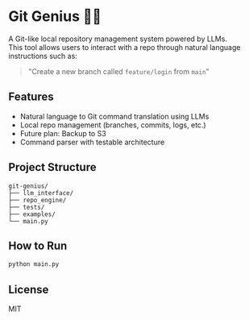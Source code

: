 # Git Genius 🧠✨

A Git-like local repository management system powered by LLMs.  
This tool allows users to interact with a repo through natural language instructions such as:

> "Create a new branch called `feature/login` from `main`"

## Features
- Natural language to Git command translation using LLMs
- Local repo management (branches, commits, logs, etc.)
- Future plan: Backup to S3
- Command parser with testable architecture

## Project Structure
```
git-genius/
├── llm_interface/
├── repo_engine/
├── tests/
├── examples/
└── main.py
```

## How to Run
```bash
python main.py
```

## License
MIT
